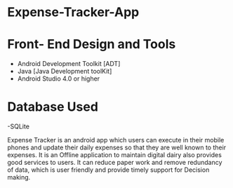 # Expense-Tracker-App

# Front- End Design and Tools
 - Android Development Toolkit [ADT]
 - Java [Java Development toolKit]
 - Android Studio 4.0 or higher
   
 # Database Used
 -SQLite

 Expense Tracker is an android app which users can execute in their mobile phones and update their daily expenses so that they are well known to their expenses. 
 It is an Offline application to maintain digital dairy also provides good services to users. It can reduce paper work and remove redundancy of data, which is user friendly and provide timely support for Decision making.
